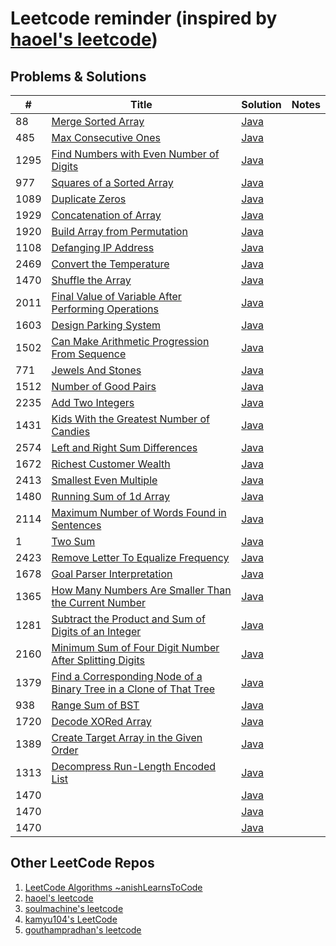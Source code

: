 # Leetcode reminder (inspired by [haoel's leetcode](https://github.com/haoel/leetcode))

## Problems & Solutions

| #    | Title                                                                                                                                                                   | Solution                                                                                                              | Notes |
|------|-------------------------------------------------------------------------------------------------------------------------------------------------------------------------|-----------------------------------------------------------------------------------------------------------------------|-------|
| 88   | [Merge Sorted Array](https://leetcode.com/problems/merge-sorted-array)                                                                                                  | [Java](https://github.com/vlsidlyarevich/leetcode/java/88_Merge_Sorted_Array.java)                                    |
| 485  | [Max Consecutive Ones](https://leetcode.com/problems/max-consecutive-ones/)                                                                                             | [Java](https://github.com/vlsidlyarevich/leetcode/java/485_Max_Consecutive_Ones.java)                                 |
| 1295 | [Find Numbers with Even Number of Digits](https://leetcode.com/problems/find-numbers-with-even-number-of-digits/)                                                       | [Java](https://github.com/vlsidlyarevich/leetcode/java/1295_Find_Numbers_With_Even_Number_Of_Digits.java)             |
| 977  | [Squares of a Sorted Array](https://leetcode.com/problems/squares-of-a-sorted-array/)                                                                                   | [Java](https://github.com/vlsidlyarevich/leetcode/java/977_Squares_of_a_Sorted_Array.java)                            |
| 1089 | [Duplicate Zeros](https://leetcode.com/problems/duplicate-zeros/)                                                                                                       | [Java](https://github.com/vlsidlyarevich/leetcode/java/1089_Duplicate_Zeros.java)                                     |
| 1929 | [Concatenation of Array](https://leetcode.com/problems/concatenation-of-array/)                                                                                         | [Java](https://github.com/vlsidlyarevich/leetcode/java/1929_Concatenation_of_Array.java)                              |
| 1920 | [Build Array from Permutation](https://leetcode.com/problems/build-array-from-permutation/)                                                                             | [Java](https://github.com/vlsidlyarevich/leetcode/java/1920_Build_Array_From_Permutation.java)                        |
| 1108 | [Defanging IP Address](https://leetcode.com/problems/defanging-an-ip-address/)                                                                                          | [Java](https://github.com/vlsidlyarevich/leetcode/java/1108_Defanging_IP_Address.java)                                |
| 2469 | [Convert the Temperature](https://leetcode.com/problems/convert-the-temperature/)                                                                                       | [Java](https://github.com/vlsidlyarevich/leetcode/java/2469_Convert_The_Temperature.java)                             |
| 1470 | [Shuffle the Array](https://leetcode.com/problems/shuffle-the-array/)                                                                                                   | [Java](https://github.com/vlsidlyarevich/leetcode/java/1470_Shuffle_The_Array.java)                                   |
| 2011 | [Final Value of Variable After Performing Operations](https://leetcode.com/problems/final-value-of-variable-after-performing-operations/)                               | [Java](https://github.com/vlsidlyarevich/leetcode/java/2011_Final_Value_Of_Variable_After_Performing_Operations.java) |
| 1603 | [Design Parking System](https://leetcode.com/problems/design-parking-system/)                                                                                           | [Java](https://github.com/vlsidlyarevich/leetcode/java/1603_Design_Parking_System.java)                               |
| 1502 | [Can Make Arithmetic Progression From Sequence](https://leetcode.com/problems/can-make-arithmetic-progression-from-sequence/description/)                               | [Java](https://github.com/vlsidlyarevich/leetcode/java/1502_Can_Make_Arithmetic_Progression_From_Sequences.java)      |
| 771  | [Jewels And Stones](https://leetcode.com/problems/jewels-and-stones/)                                                                                                   | [Java](https://github.com/vlsidlyarevich/leetcode/java/771_Jewels_And_Stones.java.java)                               |
| 1512 | [Number of Good Pairs](https://leetcode.com/problems/number-of-good-pairs/)                                                                                             | [Java](https://github.com/vlsidlyarevich/leetcode/java/1512_Number_Of_Good_Pairs.java.java)                           |
| 2235 | [Add Two Integers](https://leetcode.com/problems/add-two-integers/)                                                                                                     | [Java](https://github.com/vlsidlyarevich/leetcode/java/2235_Add_Two_Integers.java)                                    |
| 1431 | [Kids With the Greatest Number of Candies](https://leetcode.com/problems/kids-with-the-greatest-number-of-candies/)                                                     | [Java](https://github.com/vlsidlyarevich/leetcode/java/1431_Kids_With_The_Greatest_Number_Of_Candies.java)            |
| 2574 | [Left and Right Sum Differences](https://leetcode.com/problems/left-and-right-sum-differences/)                                                                         | [Java](https://github.com/vlsidlyarevich/leetcode/java/2574_Left_And_Right_Sum_Differences.java)                      |
| 1672 | [Richest Customer Wealth](https://leetcode.com/problems/richest-customer-wealth/)                                                                                       | [Java](https://github.com/vlsidlyarevich/leetcode/java/.java)                                                         |
| 2413 | [Smallest Even Multiple](https://leetcode.com/problems/smallest-even-multiple/)                                                                                         | [Java](https://github.com/vlsidlyarevich/leetcode/java/.java)                                                         |
| 1480 | [Running Sum of 1d Array](https://leetcode.com/problems/running-sum-of-1d-array/)                                                                                       | [Java](https://github.com/vlsidlyarevich/leetcode/java/.java)                                                         |
| 2114 | [Maximum Number of Words Found in Sentences](https://leetcode.com/problems/maximum-number-of-words-found-in-sentences/)                                                 | [Java](https://github.com/vlsidlyarevich/leetcode/java/.java)                                                         |
| 1    | [Two Sum](https://leetcode.com/problems/two-sum/)                                                                                                                       | [Java](https://github.com/vlsidlyarevich/leetcode/java/.java)                                                         |
| 2423 | [Remove Letter To Equalize Frequency](https://leetcode.com/problems/remove-letter-to-equalize-frequency/)                                                               | [Java](https://github.com/vlsidlyarevich/leetcode/java/.java)                                                         |
| 1678 | [Goal Parser Interpretation](https://leetcode.com/problems/goal-parser-interpretation/)                                                                                 | [Java](https://github.com/vlsidlyarevich/leetcode/java/.java)                                                         |
| 1365 | [How Many Numbers Are Smaller Than the Current Number](https://leetcode.com/problems/how-many-numbers-are-smaller-than-the-current-number/description/)                 | [Java](https://github.com/vlsidlyarevich/leetcode/java/.java)                                                         |
| 1281 | [Subtract the Product and Sum of Digits of an Integer](https://leetcode.com/problems/subtract-the-product-and-sum-of-digits-of-an-integer/)                             | [Java](https://github.com/vlsidlyarevich/leetcode/java/.java)                                                         |
| 2160 | [Minimum Sum of Four Digit Number After Splitting Digits](https://leetcode.com/problems/minimum-sum-of-four-digit-number-after-splitting-digits/)                       | [Java](https://github.com/vlsidlyarevich/leetcode/java/.java)                                                         |
| 1379 | [Find a Corresponding Node of a Binary Tree in a Clone of That Tree](https://leetcode.com/problems/find-a-corresponding-node-of-a-binary-tree-in-a-clone-of-that-tree/) | [Java](https://github.com/vlsidlyarevich/leetcode/java/.java)                                                         |
| 938  | [Range Sum of BST](https://leetcode.com/problems/range-sum-of-bst/)                                                                                                     | [Java](https://github.com/vlsidlyarevich/leetcode/java/.java)                                                         |
| 1720 | [Decode XORed Array](https://leetcode.com/problems/decode-xored-array/)                                                                                                 | [Java](https://github.com/vlsidlyarevich/leetcode/java/.java)                                                         |
| 1389 | [Create Target Array in the Given Order](https://leetcode.com/problems/create-target-array-in-the-given-order/)                                                                                                                                                                   | [Java](https://github.com/vlsidlyarevich/leetcode/java/.java)                                                         |
| 1313 | [Decompress Run-Length Encoded List](https://leetcode.com/problems/decompress-run-length-encoded-list/)                                                                                                                                                                    | [Java](https://github.com/vlsidlyarevich/leetcode/java/.java)                                                         |
| 1470 | []()                                                                                                                                                                    | [Java](https://github.com/vlsidlyarevich/leetcode/java/.java)                                                         |
| 1470 | []()                                                                                                                                                                    | [Java](https://github.com/vlsidlyarevich/leetcode/java/.java)                                                         |
| 1470 | []()                                                                                                                                                                    | [Java](https://github.com/vlsidlyarevich/leetcode/java/.java)                                                         |

## Other LeetCode Repos

1. [LeetCode Algorithms ~anishLearnsToCode](https://github.com/anishLearnsToCode/leetcode-algorithms)
1. [haoel's leetcode](https://github.com/haoel/leetcode)
1. [soulmachine's leetcode](https://github.com/soulmachine/leetcode)
1. [kamyu104's LeetCode](https://github.com/kamyu104/LeetCode)
1. [gouthampradhan's leetcode](https://github.com/gouthampradhan/leetcode)
